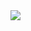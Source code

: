 <a href="https://github.com/javlonrahimov">
  <img src="https://github-readme-stats.vercel.app/api?username=javlonrahimov&theme=onedark&count_private=true&custom_title=Github%20All%20Time%20Stats&show_icons=true" />
</a>

<!--
**javlonrahimov/javlonrahimov** is a ✨ _special_ ✨ repository because its `README.md` (this file) appears on your GitHub profile.

Here are some ideas to get you started:

- 🔭 I’m currently working on ...
- 🌱 I’m currently learning ...
- 👯 I’m looking to collaborate on ...
- 🤔 I’m looking for help with ...
- 💬 Ask me about ...
- 📫 How to reach me: ...
- 😄 Pronouns: ...
- ⚡ Fun fact: ...
-->
